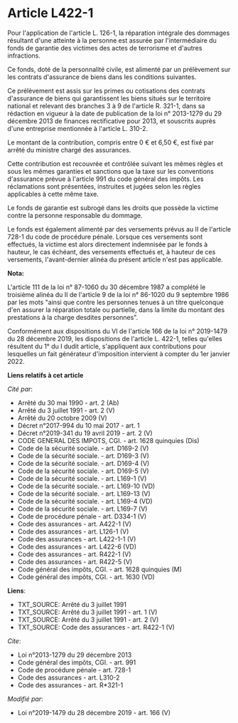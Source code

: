 # Article L422-1

Pour l'application de l'article L. 126-1, la réparation intégrale des dommages résultant d'une atteinte à la personne est
assurée par l'intermédiaire du fonds de garantie des victimes des actes de terrorisme et d'autres infractions.

Ce fonds, doté de la personnalité civile, est alimenté par un prélèvement sur les contrats d'assurance de biens dans les
conditions suivantes.

Ce prélèvement est assis sur les primes ou cotisations des contrats d'assurance de biens qui garantissent les biens situés
sur le territoire national et relevant des branches 3 à 9 de l'article R. 321-1, dans sa rédaction en vigueur à la date de
publication de la loi n° 2013-1279 du 29 décembre 2013 de finances rectificative pour 2013, et souscrits auprès d'une
entreprise mentionnée à l'article L. 310-2.

Le montant de la contribution, compris entre 0 € et 6,50 €, est fixé par arrêté du ministre chargé des assurances.

Cette contribution est recouvrée et contrôlée suivant les mêmes règles et sous les mêmes garanties et sanctions que la taxe
sur les conventions d'assurance prévue à l'article 991 du code général des impôts. Les réclamations sont présentées,
instruites et jugées selon les règles applicables à cette même taxe.

Le fonds de garantie est subrogé dans les droits que possède la victime contre la personne responsable du dommage.

Le fonds est également alimenté par des versements prévus au II de l'article 728-1 du code de procédure pénale. Lorsque ces
versements sont effectués, la victime est alors directement indemnisée par le fonds à hauteur, le cas échéant, des versements
effectués et, à hauteur de ces versements, l'avant-dernier alinéa du présent article n'est pas applicable.

**Nota:**

L'article 111 de la loi n° 87-1060 du 30 décembre 1987 a complété le troisième alinéa du II de l'article 9 de la loi n°
86-1020 du 9 septembre 1986 par les mots "ainsi que contre les personnes tenues à un titre quelconque d'en assurer la
réparation totale ou partielle, dans la limite du montant des prestations à la charge desdites personnes".

Conformément aux dispositions du VI de l'article 166 de la loi n° 2019-1479 du 28 décembre 2019, les dispositions de
l'article L. 422-1, telles qu'elles résultent du 1° du I dudit article, s'appliquent aux contributions pour lesquelles un
fait générateur d'imposition intervient à compter du 1er janvier 2022.

**Liens relatifs à cet article**

_Cité par_:

  - Arrêté du 30 mai 1990 - art. 2 (Ab)
  - Arrêté du 3 juillet 1991 - art. 2 (V)
  - Arrêté du 20 octobre 2009 (V)
  - Décret n°2017-994 du 10 mai 2017 - art. 1
  - Décret n°2019-341 du 19 avril 2019 - art. 2 (V)
  - CODE GENERAL DES IMPOTS, CGI. - art. 1628 quinquies (Dis)
  - Code de la sécurité sociale. - art. D169-2 (V)
  - Code de la sécurité sociale. - art. D169-3 (V)
  - Code de la sécurité sociale. - art. D169-4 (V)
  - Code de la sécurité sociale. - art. D169-5 (V)
  - Code de la sécurité sociale. - art. L169-1 (V)
  - Code de la sécurité sociale. - art. L169-10 (VD)
  - Code de la sécurité sociale. - art. L169-13 (V)
  - Code de la sécurité sociale. - art. L169-4 (VD)
  - Code de la sécurité sociale. - art. L169-7 (V)
  - Code de procédure pénale - art. D334-1 (V)
  - Code des assurances - art. A422-1 (V)
  - Code des assurances - art. L126-1 (V)
  - Code des assurances - art. L422-1-1 (V)
  - Code des assurances - art. L422-6 (VD)
  - Code des assurances - art. R422-1 (V)
  - Code des assurances - art. R422-5 (V)
  - Code général des impôts, CGI. - art. 1628 quinquies (M)
  - Code général des impôts, CGI. - art. 1630 (VD)

**Liens**:

  - TXT_SOURCE: Arrêté du 3 juillet 1991
  - TXT_SOURCE: Arrêté du 3 juillet 1991 - art. 1 (V)
  - TXT_SOURCE: Arrêté du 3 juillet 1991 - art. 2 (V)
  - TXT_SOURCE: Code des assurances - art. R422-1 (V)

_Cite_:

  - Loi n°2013-1279 du 29 décembre 2013
  - Code général des impôts, CGI. - art. 991
  - Code de procédure pénale - art. 728-1
  - Code des assurances - art. L310-2
  - Code des assurances - art. R*321-1

_Modifié par_:

  - Loi n°2019-1479 du 28 décembre 2019 - art. 166 (V)
